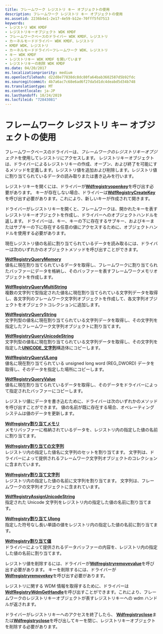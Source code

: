 ```yaml
---
title: フレームワーク レジストリ キー オブジェクトの使用
description: フレームワーク レジストリ キー オブジェクトの使用
ms.assetid: 2236b4e1-2e17-4e59-b12e-70fff5fd7513
keywords:
- レジストリ WDK KMDF
- レジストリキーオブジェクト WDK KMDF
- フレームワークベースのドライバー WDK KMDF、レジストリ
- カーネルモードドライバー WDK KMDF、レジストリ
- KMDF WDK、レジストリ
- カーネルモードドライバーフレームワーク WDK、レジストリ
- キー WDK KMDF
- レジストリキー WDK KMDF を開いています
- レジストリキーの削除 WDK KMDF
ms.date: 04/20/2017
ms.localizationpriority: medium
ms.openlocfilehash: d22d8e77838dc8dc80fa64bab3602587d5b92fdc
ms.sourcegitcommit: 4b7a6ac7c68e6ad6f27da5d1dc4deabd5d34b748
ms.translationtype: MT
ms.contentlocale: ja-JP
ms.lasthandoff: 10/24/2019
ms.locfileid: "72843081"
---
```

# <a name="using-framework-registry-key-objects"></a>フレームワーク レジストリ キー オブジェクトの使用


フレームワークベースのドライバーは、*フレームワークのレジストリキーオブジェクト*を使用してレジストリにアクセスします。 レジストリキーオブジェクトは、ドライバーによるレジストリキーの作成、オープン、および終了を可能にするメソッドを定義します。レジストリ値を追加および削除します。レジストリ値に割り当てられているデータの読み取りまたは書き込みを行います。

レジストリキーを開くには、ドライバーが[**Wdfregistryopenkey**](https://docs.microsoft.com/windows-hardware/drivers/ddi/wdfregistry/nf-wdfregistry-wdfregistryopenkey)を呼び出す必要があります。 キーが存在しない場合、ドライバーは[**WdfRegistryCreateKey**](https://docs.microsoft.com/windows-hardware/drivers/ddi/wdfregistry/nf-wdfregistry-wdfregistrycreatekey)を呼び出す必要があります。これにより、新しいキーが作成されて開きます。

ドライバーがレジストリキーを開くと、フレームワークは、開かれたキーを表すレジストリキーオブジェクトを作成し、ドライバーへのオブジェクトハンドルを返します。 ドライバーは、キー、キーの下に存在するサブキー、およびキーまたはサブキーの下に存在する任意の値にアクセスするために、オブジェクトハンドルを使用する必要があります。

現在レジストリ値の名前に割り当てられているデータを読み取るには、ドライバーは次のいずれかのオブジェクトメソッドを呼び出すことができます。

<a href="" id="---------wdfregistryquerymemory--------"></a>[**WdfRegistryQueryMemory**](https://docs.microsoft.com/windows-hardware/drivers/ddi/wdfregistry/nf-wdfregistry-wdfregistryquerymemory)  
値名に現在割り当てられているデータを取得し、フレームワークに割り当てられたバッファーにデータを格納し、そのバッファーを表すフレームワークメモリオブジェクトを作成します。

<a href="" id="---------wdfregistryquerymultistring--------"></a>[**WdfRegistryQueryMultiString**](https://docs.microsoft.com/windows-hardware/drivers/ddi/wdfregistry/nf-wdfregistry-wdfregistryquerymultistring)  
複数の文字列で型指定された値名に現在割り当てられている文字列データを取得し、各文字列のフレームワーク文字列オブジェクトを作成して、各文字列オブジェクトをオブジェクトコレクションに追加します。

<a href="" id="---------wdfregistryquerystring--------"></a>[**WdfRegistryQueryString**](https://docs.microsoft.com/windows-hardware/drivers/ddi/wdfregistry/nf-wdfregistry-wdfregistryquerystring)  
文字列型の値名に現在割り当てられている文字列データを取得し、その文字列を指定したフレームワーク文字列オブジェクトに割り当てます。

<a href="" id="---------wdfregistryqueryunicodestring--------"></a>[**WdfRegistryQueryUnicodeString**](https://docs.microsoft.com/windows-hardware/drivers/ddi/wdfregistry/nf-wdfregistry-wdfregistryqueryunicodestring)  
文字列型の値名に現在割り当てられている文字列データを取得し、その文字列を指定した[**UNICODE\_文字列**](https://docs.microsoft.com/windows-hardware/drivers/ddi/wudfwdm/ns-wudfwdm-_unicode_string)構造体にコピーします。

<a href="" id="---------wdfregistryqueryulong--------"></a>[**WdfRegistryQueryULong**](https://docs.microsoft.com/windows-hardware/drivers/ddi/wdfregistry/nf-wdfregistry-wdfregistryqueryulong)  
値名に現在割り当てられている unsigned long word (REG\_DWORD) データを取得し、そのデータを指定した場所にコピーします。

<a href="" id="---------wdfregistryqueryvalue--------"></a>[**WdfRegistryQueryValue**](https://docs.microsoft.com/windows-hardware/drivers/ddi/wdfregistry/nf-wdfregistry-wdfregistryqueryvalue)  
値名に現在割り当てられているデータを取得し、そのデータをドライバーによって指定されたバッファーにコピーします。

レジストリ値にデータを書き込むために、ドライバーは次のいずれかのメソッドを呼び出すことができます。 値の名前が既に存在する場合、オペレーティングシステムは値のデータを更新します。

<a href="" id="---------wdfregistryassignmemory--------"></a>[**Wdfregistry割り当てメモリ**](https://docs.microsoft.com/windows-hardware/drivers/ddi/wdfregistry/nf-wdfregistry-wdfregistryassignmemory)  
メモリバッファーに格納されているデータを、レジストリ内の指定した値の名前に割り当てます。

<a href="" id="---------wdfregistryassignmultistring--------"></a>[**Wdfregistry割り当ての文字列**](https://docs.microsoft.com/windows-hardware/drivers/ddi/wdfregistry/nf-wdfregistry-wdfregistryassignmultistring)  
レジストリ内の指定した値名に文字列のセットを割り当てます。 文字列は、ドライバーによって提供されるフレームワーク文字列オブジェクトのコレクションに含まれています。

<a href="" id="---------wdfregistryassignstring--------"></a>[**Wdfregistry割り当て文字列**](https://docs.microsoft.com/windows-hardware/drivers/ddi/wdfregistry/nf-wdfregistry-wdfregistryassignstring)  
レジストリ内の指定した値の名前に文字列を割り当てます。 文字列は、フレームワークの文字列オブジェクトに含まれています。

<a href="" id="---------wdfregistryassignunicodestring--------"></a>[**WdfRegistryAssignUnicodeString**](https://docs.microsoft.com/windows-hardware/drivers/ddi/wdfregistry/nf-wdfregistry-wdfregistryassignunicodestring)  
指定された Unicode 文字列をレジストリ内の指定した値の名前に割り当てます。

<a href="" id="---------wdfregistryassignulong--------"></a>[**Wdfregistry割り当て Ulong**](https://docs.microsoft.com/windows-hardware/drivers/ddi/wdfregistry/nf-wdfregistry-wdfregistryassignulong)  
指定した符号なし長い単語の値をレジストリ内の指定した値の名前に割り当てます。

<a href="" id="---------wdfregistryassignvalue--------"></a>[**Wdfregistry割り当て値**](https://docs.microsoft.com/windows-hardware/drivers/ddi/wdfregistry/nf-wdfregistry-wdfregistryassignvalue)  
ドライバーによって提供されるデータバッファーの内容を、レジストリ内の指定した値の名前に割り当てます。

レジストリ値を削除するには、ドライバーが[**Wdfregistryremovevalue**](https://docs.microsoft.com/windows-hardware/drivers/ddi/wdfregistry/nf-wdfregistry-wdfregistryremovevalue)を呼び出す必要があります。 キーを削除するには、ドライバーが[**Wdfregistryremovekey**](https://docs.microsoft.com/windows-hardware/drivers/ddi/wdfregistry/nf-wdfregistry-wdfregistryremovekey)を呼び出す必要があります。

レジストリに関する WDM 情報を取得するために、ドライバーは[**WdfRegistryWdmGetHandle**](https://docs.microsoft.com/windows-hardware/drivers/ddi/wdfregistry/nf-wdfregistry-wdfregistrywdmgethandle)を呼び出すことができます。これにより、フレームワークのレジストリキーオブジェクトが表すレジストリキーへの wdm ハンドルが返されます。

ドライバーがレジストリキーへのアクセスを終了したら、 [**Wdfregistryclose**](https://docs.microsoft.com/windows-hardware/drivers/ddi/wdfregistry/nf-wdfregistry-wdfregistryclose)または[**Wdfregistryclose**](https://docs.microsoft.com/windows-hardware/drivers/ddi/wdfobject/nf-wdfobject-wdfobjectdelete)を呼び出してキーを閉じ、レジストリキーオブジェクトを削除する必要があります。

 

 






